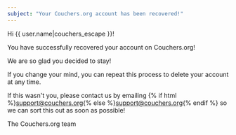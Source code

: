 ```yaml
---
subject: "Your Couchers.org account has been recovered!"
---
```


Hi {{ user.name|couchers_escape }}!

You have successfully recovered your account on Couchers.org!

We are so glad you decided to stay!

If you change your mind, you can repeat this process to delete your account at any time.


If this wasn't you, please contact us by emailing {% if html %}<a href="mailto:support@couchers.org">support@couchers.org</a>{% else %}<support@couchers.org>{% endif %} so we can sort this out as soon as possible!

The Couchers.org team

